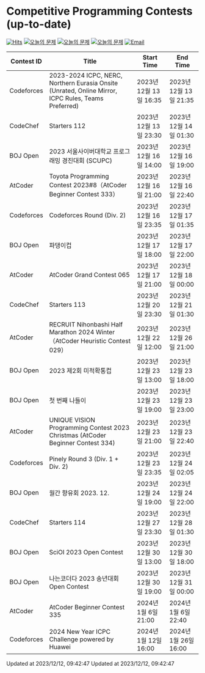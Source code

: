 Competitive Programming Contests (up-to-date)
========
[![Hits](https://hits.seeyoufarm.com/api/count/incr/badge.svg?url=https%3A%2F%2Fgithub.com%2Fika9810%2FCompetitive-Programming-Contests&count_bg=%2379C83D&title_bg=%23555555&icon=&icon_color=%23E7E7E7&title=hits&edge_flat=false)](https://hits.seeyoufarm.com)
[![오늘의 문제](https://img.shields.io/badge/Today's%20ABC-Link-lightpink)](https://github.com/ika9810/Atcoder-Daily-Contests/blob/main/ABC.md) 
[![오늘의 문제](https://img.shields.io/badge/Today's%20ARC-Link-orange)](https://github.com/ika9810/Atcoder-Daily-Contests/blob/main/ARC.md) 
[![오늘의 문제](https://img.shields.io/badge/Today's%20AGC-Link-red)](https://github.com/ika9810/Atcoder-Daily-Contests/blob/main/AGC.md) 
[![Email](https://img.shields.io/badge/Email-ika7204@naver.com-ff69b4)](mailTo:ika7204@naver.com)

 Contest ID | Title | Start Time | End Time |
---|---|---|---|
| Codeforces | 2023-2024 ICPC, NERC, Northern Eurasia Onsite (Unrated, Online Mirror, ICPC Rules, Teams Preferred) | 2023년 12월 13일 16:35 | 2023년 12월 13일 21:35 |
| CodeChef | Starters 112 | 2023년 12월 13일 23:30 | 2023년 12월 14일 01:30 |
| BOJ Open | 2023 서울사이버대학교 프로그래밍 경진대회 (SCUPC) | 2023년 12월 16일 14:00 | 2023년 12월 16일 19:00 |
| AtCoder | Toyota Programming Contest 2023#8（AtCoder Beginner Contest 333） | 2023년 12월 16일 21:00 | 2023년 12월 16일 22:40 |
| Codeforces | Codeforces Round (Div. 2) | 2023년 12월 16일 23:35 | 2023년 12월 17일 01:35 |
| BOJ Open | 파댕이컵 | 2023년 12월 17일 18:00 | 2023년 12월 17일 22:00 |
| AtCoder | AtCoder Grand Contest 065 | 2023년 12월 17일 21:00 | 2023년 12월 18일 00:00 |
| CodeChef | Starters 113 | 2023년 12월 20일 23:30 | 2023년 12월 21일 01:30 |
| AtCoder | RECRUIT Nihonbashi Half Marathon 2024 Winter（AtCoder Heuristic Contest 029） | 2023년 12월 22일 12:00 | 2023년 12월 26일 21:00 |
| BOJ Open | 2023 제2회 미적확통컵 | 2023년 12월 23일 13:00 | 2023년 12월 23일 18:00 |
| BOJ Open | 첫 번째 나들이 | 2023년 12월 23일 19:00 | 2023년 12월 23일 23:00 |
| AtCoder | UNIQUE VISION Programming Contest 2023 Christmas (AtCoder Beginner Contest 334) | 2023년 12월 23일 21:00 | 2023년 12월 23일 22:40 |
| Codeforces | Pinely Round 3 (Div. 1 + Div. 2) | 2023년 12월 23일 23:35 | 2023년 12월 24일 02:05 |
| BOJ Open | 월간 향유회 2023. 12. | 2023년 12월 24일 19:00 | 2023년 12월 24일 22:00 |
| CodeChef | Starters 114 | 2023년 12월 27일 23:30 | 2023년 12월 28일 01:30 |
| BOJ Open | SciOI 2023 Open Contest | 2023년 12월 30일 13:00 | 2023년 12월 30일 18:00 |
| BOJ Open | 나는코더다 2023 송년대회 Open Contest | 2023년 12월 30일 19:00 | 2023년 12월 31일 00:00 |
| AtCoder | AtCoder Beginner Contest 335 | 2024년 1월 6일 21:00 | 2024년 1월 6일 22:40 |
| Codeforces | 2024 New Year ICPC Challenge powered by Huawei | 2024년 1월 12일 16:00 | 2024년 1월 26일 16:00 |

Updated at 2023/12/12, 09:42:47
Updated at 2023/12/12, 09:42:47

